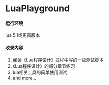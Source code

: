 # LuaPlayground
#### 运行环境

lua 5.1或更高版本



#### 收录内容

1. 阅读《Lua程序设计》过程中写的一些测试脚本
2. 《Lua程序设计》的部分章节练习
3. lua相关工具的简单使用测试
4. and more...
